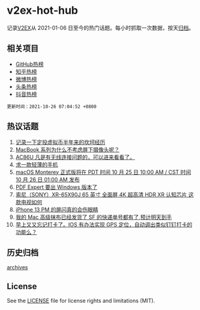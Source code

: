 # v2ex-hot-hub

 记录[V2EX](https://www.v2ex.com/)从 2021-01-06 日至今的热门话题。每小时抓取一次数据，按天[归档](archives)。
 
 ## 相关项目

- [GitHub热榜](https://github.com/snaildev/github-hot-hub)
- [知乎热榜](https://github.com/snaildev/zhihu-hot-hub)
- [微博热榜](https://github.com/snaildev/weibo-hot-hub)
- [头条热榜](https://github.com/snaildev/toutiao-hot-hub)
- [抖音热榜](https://github.com/snaildev/douyin-hot-hub)


 `更新时间：2021-10-26 07:04:52 +0800`

## 热议话题

1. [记录一下定投虚拟币半年来的坎坷经历](https://www.v2ex.com/t/810271)
1. [MacBook 系列为什么不考虑屏下摄像头呢？](https://www.v2ex.com/t/810249)
1. [AC86U 凡是有无线连接问题的，可以进来看看了。](https://www.v2ex.com/t/810238)
1. [求一款轻薄的手机](https://www.v2ex.com/t/810297)
1. [macOS Monterey 正式版将在 PDT 时间 10 月 25 日 10:00 AM / CST 时间 10 月 26 日 01:00 AM 发布](https://www.v2ex.com/t/810315)
1. [PDF Expert 要出 Windows 版本了](https://www.v2ex.com/t/810229)
1. [索尼（SONY）XR-65X90J 65 英寸 全面屏 4K 超高清 HDR XR 认知芯片 这款电视如何](https://www.v2ex.com/t/810302)
1. [iPhone 13 PM 的屏闪真的会伤眼睛](https://www.v2ex.com/t/810330)
1. [我的 Mac 高级抹布已经发货了 SF 的快递单号都有了,预计明天到手](https://www.v2ex.com/t/810247)
1. [早上又又忘记打卡了。IOS 有办法实现 GPS 定位，自动调出类似钉钉打卡的功能么？](https://www.v2ex.com/t/810256)

## 历史归档

[archives](archives)

## License

See the [LICENSE](LICENSE) file for license rights and limitations (MIT).

